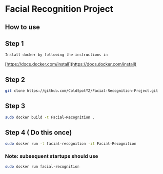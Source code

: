 # Facial Recognition Project

How to use
---
## Step 1
```zsh
Install docker by following the instructions in 
```
[https://docs.docker.com/install](https://docs.docker.com/install)

## Step 2
```zsh
git clone https://github.com/ColdSpotYZ/Facial-Recognition-Project.git && cd Facial-Recognition-Project
```

## Step 3
```zsh
sudo docker build -t Facial-Recognition .
```

## Step 4 ( Do this once)
```zsh
sudo docker run -t facial-recognition -it Facial-Recognition 
```
### Note: subsequent startups should use
```zsh
sudo docker run facial-recognition
```
